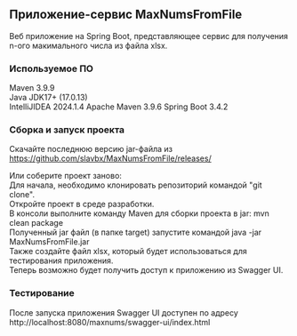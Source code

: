 ## Приложение-сервис MaxNumsFromFile

Веб приложение на Spring Boot, представляющее сервис для получения n-ого макимального числа из файла xlsx. 

### Используемое ПО
Maven 3.9.9    
Java JDK17+ (17.0.13)    
IntelliJIDEA 2024.1.4
Apache Maven 3.9.6
Spring Boot 3.4.2    

### Сборка и запуск проекта
Скачайте последнюю версию jar-файла из https://github.com/slavbx/MaxNumsFromFile/releases/

Или соберите проект заново:  
Для начала, необходимо клонировать репозиторий командой "git clone".  
Откройте проект в среде разработки.  
В консоли выполните команду Maven для сборки проекта в jar: mvn clean package  
Полученный jar файл (в папке target) запустите командой java -jar MaxNumsFromFile.jar  
Также создайте файл xlsx, который будет использоваться для тестирования приложения.  
Теперь возможно будет получить доступ к приложению из Swagger UI.  

### Тестирование
После запуска приложения Swagger UI доступен по адресу http://localhost:8080/maxnums/swagger-ui/index.html    
